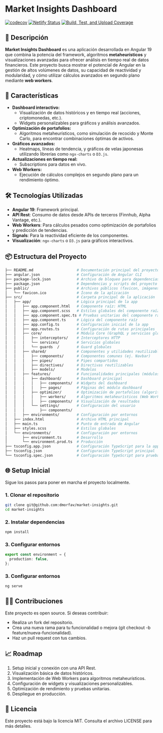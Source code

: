 # Market Insights Dashboard

[![codecov](https://codecov.io/gh/dmorfav/market-insights/graph/badge.svg?token=QNM9te29rv)](https://codecov.io/gh/dmorfav/market-insights) 
[![Netlify Status](https://api.netlify.com/api/v1/badges/a416c087-64eb-4eb5-aec8-10aaabaed461/deploy-status)](https://app.netlify.com/sites/mymarketinsights/deploys)
[![Build, Test, and Upload Coverage](https://github.com/dmorfav/market-insights/actions/workflows/build.yml/badge.svg)](https://github.com/dmorfav/market-insights/actions/workflows/build.yml)

## 🌟 **Descripción**
**Market Insights Dashboard** es una aplicación desarrollada en Angular 19 que combina la potencia del framework, algoritmos **metaheurísticos** y visualizaciones avanzadas para ofrecer análisis en tiempo real de datos financieros. Este proyecto busca mostrar el potencial de Angular en la gestión de altos volúmenes de datos, su capacidad de reactividad y modularidad, y cómo utilizar cálculos avanzados en segundo plano mediante **web workers**.

## 🚀 **Características**
- **Dashboard interactivo:**
  - Visualización de datos históricos y en tiempo real (acciones, criptomonedas, etc.).
  - Widgets personalizables para gráficos y análisis avanzados.
- **Optimización de portafolios:**
  - Algoritmos metaheurísticos, como simulación de recocido y Monte Carlo, para encontrar combinaciones óptimas de activos.
- **Gráficos avanzados:**
  - Heatmaps, líneas de tendencia, y gráficos de velas japonesas utilizando librerías como `ngx-charts` o `D3.js`.
- **Actualizaciones en tiempo real:**
  - Subscriptions para datos en vivo.
- **Web Workers:**
  - Ejecución de cálculos complejos en segundo plano para un rendimiento óptimo.

## 🛠️ **Tecnologías Utilizadas**
- **Angular 19**: Framework principal.
- **API Rest**: Consumo de datos desde APIs de terceros (Finnhub, Alpha Vantage, etc.).
- **Web Workers**: Para cálculos pesados como optimización de portafolios y predicción de tendencias.
- **Signals**: Para la reactividad eficiente de los componentes.
- **Visualización**: `ngx-charts` o `D3.js` para gráficos interactivos.

## 📦 **Estructura del Proyecto**
```bash
├── README.md                    # Documentación principal del proyecto
├── angular.json                 # Configuración de Angular CLI
├── package-lock.json            # Archivo de bloqueo para dependencias
├── package.json                 # Dependencias y scripts del proyecto
├── public/                      # Archivos públicos (favicon, imágenes estáticas)
│   └── favicon.ico              # Ícono de la aplicación
├── src/                         # Carpeta principal de la aplicación
│   ├── app/                     # Lógica principal de la app
│   │   ├── app.component.html   # Componente raíz: HTML
│   │   ├── app.component.scss   # Estilos globales del componente raíz
│   │   ├── app.component.spec.ts # Pruebas unitarias del componente raíz
│   │   ├── app.component.ts     # Lógica del componente raíz
│   │   ├── app.config.ts        # Configuración inicial de la app
│   │   ├── app.routes.ts        # Configuración de rutas principales
│   │   ├── core/                # Módulo Core (GraphQL y servicios globales)
│   │   │   ├── interceptors/    # Interceptores HTTP
│   │   │   └── services/        # Servicios globales
│   │   │   └── guards  /        # Guard globales
│   │   ├── shared/              # Componentes y utilidades reutilizables
│   │   │   ├── components/      # Componentes comunes (ej. Navbar)
│   │   │   ├── pipes/           # Pipes compartidos
│   │   │   ├── directives/      # Directivas reutilizables
│   │   │   ├── models/          # Modelos
│   │   ├── features/            # Funcionalidades principales (módulos específicos)
│   │   │   ├── dashboard/       # Dashboard principal
│   │   │   │   ├── components/  # Widgets del dashboard
│   │   │   │   ├── pages/       # Páginas del módulo dashboard
│   │   │   ├── optimizer/       # Optimización de portafolios (algoritmos)
│   │   │   │   ├── workers/     # Algoritmos metaheurísticos (Web Workers)
│   │   │   │   ├── components/  # Visualización de resultados
│   │   │   └── settings/        # Configuración del usuario
│   │   │       ├── components/
│   │   ├── environments/        # Configuración por entornos
│   ├── index.html               # Archivo HTML principal
│   ├── main.ts                  # Punto de entrada de Angular
│   ├── styles.scss              # Estilos globales
│   └── environments/            # Configuración por entornos
│       ├── environment.ts       # Desarrollo
│       └── environment.prod.ts  # Producción
├── tsconfig.app.json            # Configuración TypeScript para la app
├── tsconfig.json                # Configuración TypeScript principal
└── tsconfig.spec.json           # Configuración TypeScript para pruebas
```

## 🌐 **Setup Inicial**
Sigue los pasos para poner en marcha el proyecto localmente.

### **1. Clonar el repositorio**
```bash
git clone git@github.com:dmorfav/market-insights.git
cd market-insights
```

### **2. Instalar dependencias**
```bash
npm install
```

### **3. Configurar entornos**
```typescript
export const environment = {
  production: false,
};
```

### **3. Configurar entornos**
```bash
ng serve
```

## 🧑‍💻 Contribuciones
Este proyecto es open source. Si deseas contribuir:

 - Realiza un fork del repositorio.
 - Crea una nueva rama para tu funcionalidad o mejora (git checkout -b feature/nueva-funcionalidad).
 - Haz un pull request con tus cambios.

## 📈 Roadmap
1. Setup inicial y conexión con una API Rest.
2. Visualización básica de datos históricos.
3. Implementación de Web Workers para algoritmos metaheurísticos.
4. Configuración de widgets y visualizaciones personalizables.
5. Optimización de rendimiento y pruebas unitarias.
6. Despliegue en producción.

## 📜 Licencia
Este proyecto está bajo la licencia MIT. Consulta el archivo LICENSE para más detalles.
